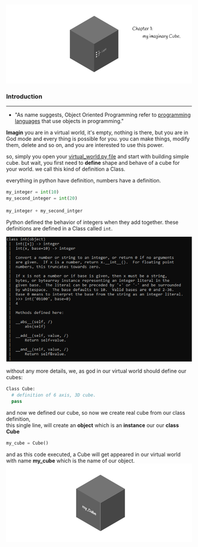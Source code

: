 <img src="https://github.com/Arsham-boredom/oop/raw/main/assets/cube_chapter_1.png">

### Introduction
---
- "As name suggests, Object Oriented Programming refer to [programming languages](https://en.wikipedia.org/wiki/Programming_language) that use objects in programming."

**Imagin** you are in a virtual world, it's empty, nothing is there, but you are in God mode and every thing is possible for you.
you can make things, modify them, delete and so on, and you are interested to use this power.

so, simply you open your [virtual_world.py file](github.com) and start with building simple cube.
but wait, you first need to __define__ shape and behave of a cube for your world. we call this kind of definition a Class.

everything in python have definition, numbers have a definition.

```python
my_integer = int(10)
my_second_integer = int(20)

my_integer + my_second_intger
```

Python defined the behavior of integers when they add together. these definitions are defined in a Class called `int`.

<img src="https://github.com/Arsham-boredom/oop/raw/main/assets/int_class.png">

without any more details, we, as god in our virtual world should define our cubes:

```python
Class Cube:
  # definition of 6 axis, 3D cube.
  pass
```

and now we defined our cube, so now we create real cube from our class definition,<br>
this single line, will create an __object__ which is an __instance__ our our __class Cube__
```python
my_cube = Cube()
```

and as this code executed, a Cube will get appeared in our virtual world with name __my_cube__ which is the name of our object.
<img src="https://github.com/Arsham-boredom/oop/raw/main/assets/my_cube.png">
